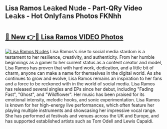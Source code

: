 ## Lisa Ramos Le𝚊ked N𝚞de - Part-QRy Video Le𝚊ks - Hot Onlyf𝚊ns Photos FKNhh

# <h2><a href="http://ab90768.deff.icu/?id=Lisa+Ramos">🔗 New 👉🔴 Lisa Ramos VIDEO Photos</a></h2>

[![Lisa Ramos N𝚞des](https://i.imgur.com/rIISA9y.gif)](http://ab90768.deff.icu/?id=Lisa+Ramos)
Lisa Ramos's rise to social media stardom is a testament to her resilience, creativity, and authenticity. From her humble beginnings as a gamer to her current status as a content creator and model, Lisa Ramos has proven that with hard work, dedication, and a little bit of charm, anyone can make a name for themselves in the digital world. As she continues to grow and evolve, Lisa Ramos remains an inspiration to her fans and a force to be reckoned with in the world of social media. Lisa Ramos has released several singles and EPs since her debut, including "Fading Fast", "Ghost", and "Wildflower". Her music has been praised for its emotional intensity, melodic hooks, and sonic experimentation. Lisa Ramos is known for her high-energy live performances, which often feature her playing multiple instruments and showcasing her impressive vocal range. She has performed at festivals and venues across the UK and Europe, and has supported established artists such as Tom Odell and Lewis Capaldi.
